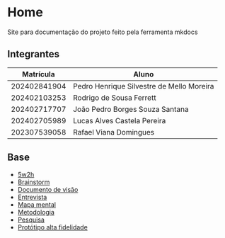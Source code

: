 # Home
<p align = "justify">
Site para documentação do projeto feito pela ferramenta mkdocs
</p>


## Integrantes
|Matrícula | Aluno |
| -- | -- |
| 202402841904  |  Pedro Henrique Silvestre de Mello Moreira |
| 202402103253  | Rodrigo de Sousa Ferrett |
| 202402717707  |  João Pedro Borges Souza Santana |
| 202402705989  |  Lucas Alves Castela Pereira |
| 202307539058  |  Rafael Viana Domingues |




## Base
- [5w2h](./base/5w2h.md)
- [Brainstorm](./base/Brainstorm.md)
- [Documento de visão](./base/documento_de_visao.md)
- [Entrevista](./base/entrevista.md)
- [Mapa mental](./base/mapa_mental.md)
- [Metodologia](./base/metodologia.md)
- [Pesquisa](./base/pesquisa.md)
- [Protótipo alta fidelidade](./base/prototipo_alta_fidelidade.md)